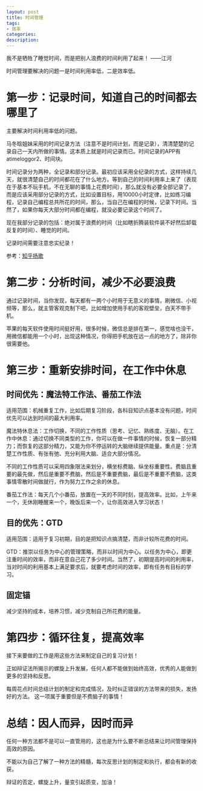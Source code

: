 ```yaml
---
layout: post
title: 时间管理
tags:
- 效率
categories:
description:
---
```


我不是牺牲了睡觉时间，而是把别人浪费的时间利用了起来！
——江河

时间管理要解决的问题一是时间利用率低，二是效率低。

# 第一步：记录时间，知道自己的时间都去哪里了

主要解决时间利用率低的问题。

马冬晗姐妹采用的时间记录方法（注意不是时间计划，而是记录），清清楚楚的记录自己一天内所做的事情。这本质上就是时间记录而已。时间记录的APP有atimeloggor2、时间块。

时间记录分为两种，全记录和部分记录。最初应该采用全纪录的方式，这样持续几天，就很清楚自己的时间都花在了什么地方。等到自己的时间利用率上来了（表现在于基本不玩手机，不在无聊的事情上花费时间），那么就没有必要全部记录了，而是应该采用部分记录的方式，比如设置目标，用10000小时定律，比如练习编程，记录自己编程总共所花的时间，那么，当自己在编程的时候，记录下时间。当然了，如果你每天大部分时间都在编程，就没必要记录这个时间了。

现在我部分记录的包括：绝对属于浪费的时间（比如瞎折腾装软件装不好然后卸载反复的时间）、睡觉的时间。

记录时间需要注意忠实纪录！

参考：[知乎扬歌](https://www.zhihu.com/question/20873527)

# 第二步：分析时间，减少不必要浪费

通过记录时间，当你发现，每天都有一两个小时用于无意义的事情，刷微信、小视频等，那么，就主管客观克制下吧，比如增加使用手机的客观壁垒，白天不带手机。

苹果的每天软件使用时间挺好用，很多时候，微信总是排在第一，感觉啥也没干，用微信都能用一个小时，出现这种情况，你得把手机放在远一点的地方了，除非你很需要他。

# 第三步：重新安排时间，在工作中休息

## 时间优先：魔法特工作法、番茄工作法

适用范围：机械重复工作，比如后期复习阶段，各科目知识点基本没有问题，时间优先可以达到时间的最大利用率。

魔法特休息法：工作切换，不同的工作性质（思考、记忆、熟练度、无脑）。在工作中休息：通过切换不同类型的工作，你可以在做一件事情的时候，恢复一部分精力；而恢复的这部分精力，又能为你不停运转的大脑继续提供能量。重点是：分清楚工作性质、有张有弛、充分利用大脑、适合大部分情况。

不同的工作性质可以采用四象限法来划分，横坐标费脑、纵坐标重要性。费脑且重要的最先做，然后是重要不费脑，然后是不重要费脑，最后是不重要不费脑，这类事情零散时间做就行，作为努力工作之余的休息。

番茄工作法：每天几个小番茄，放置在一天的不同时刻，提高效率。比如，上午来一个，无休刚睡醒来一个，晚饭后来一个，让你高效进入学习状态！

## 目的优先：GTD

适用范围：适用于复习初期，目的是把知识点搞清楚，而非计较所花费的时间。

GTD：推崇以任务为中心的管理策略，而非以时间为中心。以任务为中心，即更注重时间的效率，而非在意自己花了多少时间。当然了，初期提高时间的利用率，当对时间的利用基本上满足要求后，就要考虑时间的效率，即有任务有目标的学习。

## 固定锚

减少坚持的成本，培养习惯，减少克制自己所花费的能量。

# 第四步：循环往复，提高效率

接下来要做的工作是用这些方法来制定自己的复习计划！

正如辩证法所揭示的螺旋上升发展，任何人都不能做到始终高效，优秀的人能做到更多的坚持和反思。

每周花点时间总结计划的制定和完成情况，及时纠正错误的方法带来的损失，发扬好的方法。
这一项属于重要但是不费脑子的事情！

# 总结：因人而异，因时而异

任何一种方法都不是可以一直管用的，这也是为什么要不断总结来让时间管理保持高效的原因。

不能以为自己了解了一种方法的精髓，每次反思计划的制定和执行，都会有新的收获。

辩证的否定，螺旋上升，量变引起质变，加油！
